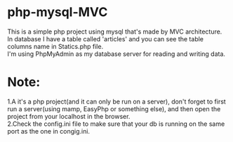 # php-mysql-MVC

This is a simple php project using mysql that's made by MVC architecture.</br>
In database I have a table called 'articles' and you can see the table columns name in Statics.php file.</br>
I'm using PhpMyAdmin as my database server for reading and writing data.</br>

# Note: 
1.A it's a php project(and it can only be run on a server), don't forget to first run a server(using mamp, EasyPhp or something else), and then open the project from your localhost in the browser.</br>
2.Check the config.ini file to make sure that your db is running on the same port as the one in congig.ini.


